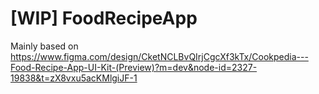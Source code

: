 # [WIP] FoodRecipeApp
Mainly based on https://www.figma.com/design/CketNCLBvQIrjCgcXf3kTx/Cookpedia---Food-Recipe-App-UI-Kit-(Preview)?m=dev&node-id=2327-19838&t=zX8vxu5acKMlgiJF-1
